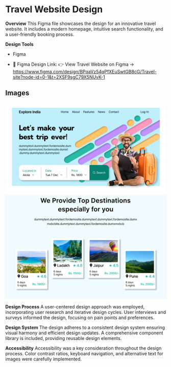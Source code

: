 # Travel Website Design

**Overview**
This Figma file showcases the design for an innovative travel website. It includes a modern homepage, intuitive search functionality, and a user-friendly booking process.

**Design Tools**
* Figma

* 🔗 Figma Design Link:
👉 View Travel Website on Figma -> https://www.figma.com/design/BPqaVz54qPfXEuSwtGB8cG/Travel-site?node-id=0-1&t=2XSF9sgC79X5NUvK-1

## Images
![Homepage Design](img1.png)
![Homepage Design](img2.png)




**Design Process**
A user-centered design approach was employed, incorporating user research and iterative design cycles. User interviews and surveys informed the design, focusing on pain points and preferences.

**Design System**
The design adheres to a consistent design system ensuring visual harmony and efficient design updates. A comprehensive component library is included, providing reusable design elements.

**Accessibility**
Accessibility was a key consideration throughout the design process. Color contrast ratios, keyboard navigation, and alternative text for images were carefully implemented.


